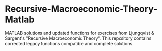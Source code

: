 # Recursive-Macroeconomic-Theory-Matlab
MATLAB solutions and updated functions for exercises from Ljungqvist &amp; Sargent's "Recursive Macroeconomic Theory". This repository contains corrected legacy functions compatible and complete solutions.
